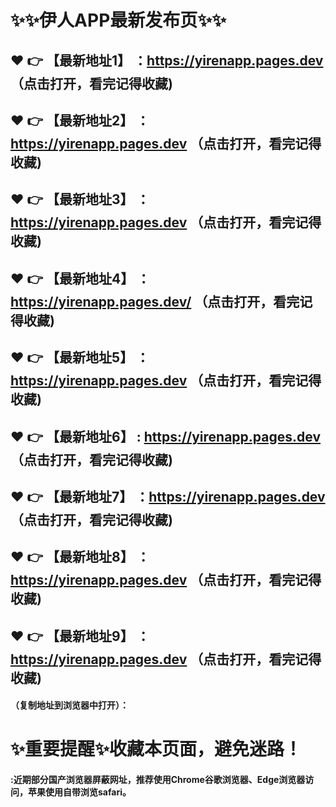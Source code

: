 # :sparkles::sparkles:伊人APP最新发布页:sparkles::sparkles:

 :heart: :point_right: 【最新地址1】 ：https://yirenapp.pages.dev   （点击打开，看完记得收藏)
 ------
 :heart: :point_right: 【最新地址2】 ：https://yirenapp.pages.dev   （点击打开，看完记得收藏)
 ------
 :heart: :point_right: 【最新地址3】 ：https://yirenapp.pages.dev   （点击打开，看完记得收藏)
 ------
 :heart: :point_right: 【最新地址4】 ：https://yirenapp.pages.dev/   （点击打开，看完记得收藏)
 ------
 :heart: :point_right: 【最新地址5】 ：https://yirenapp.pages.dev   （点击打开，看完记得收藏)
 ------
 :heart: :point_right: 【最新地址6】 : https://yirenapp.pages.dev   （点击打开，看完记得收藏)
 ------
 :heart: :point_right: 【最新地址7】 ：https://yirenapp.pages.dev   （点击打开，看完记得收藏)
 ------
 :heart: :point_right: 【最新地址8】 ：https://yirenapp.pages.dev   （点击打开，看完记得收藏)
 ------
 :heart: :point_right: 【最新地址9】 ：https://yirenapp.pages.dev   （点击打开，看完记得收藏)
  ------

  
#### （复制地址到浏览器中打开）：
# :sparkles:重要提醒:sparkles:收藏本页面，避免迷路！
#### :近期部分国产浏览器屏蔽网址，推荐使用Chrome谷歌浏览器、Edge浏览器访问，苹果使用自带浏览safari。
